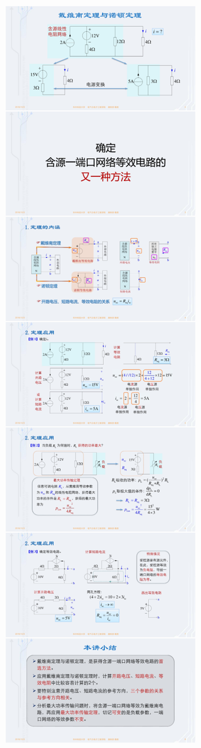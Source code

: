 ﻿<div><img src = "./images/4-3戴维南定理与诺顿定理-图片-1.jpg"></div>
<div><img src = "./images/4-3戴维南定理与诺顿定理-图片-2.jpg"></div>
<div><img src = "./images/4-3戴维南定理与诺顿定理-图片-3.jpg"></div>
<div><img src = "./images/4-3戴维南定理与诺顿定理-图片-4.jpg"></div>
<div><img src = "./images/4-3戴维南定理与诺顿定理-图片-5.jpg"></div>
<div><img src = "./images/4-3戴维南定理与诺顿定理-图片-6.jpg"></div>
<div><img src = "./images/4-3戴维南定理与诺顿定理-图片-7.jpg"></div>
